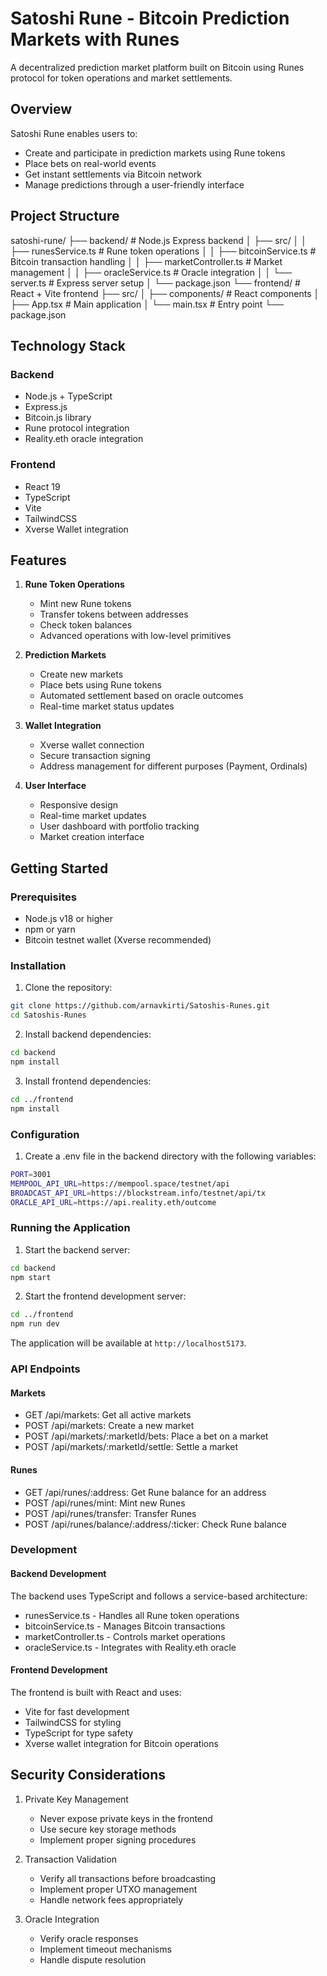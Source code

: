 # Satoshi Rune - Bitcoin Prediction Markets with Runes

A decentralized prediction market platform built on Bitcoin using Runes protocol for token operations and market settlements.

## Overview

Satoshi Rune enables users to:
- Create and participate in prediction markets using Rune tokens
- Place bets on real-world events
- Get instant settlements via Bitcoin network
- Manage predictions through a user-friendly interface

## Project Structure
satoshi-rune/
├── backend/           # Node.js Express backend
│   ├── src/
│   │   ├── runesService.ts    # Rune token operations
│   │   ├── bitcoinService.ts  # Bitcoin transaction handling
│   │   ├── marketController.ts # Market management
│   │   ├── oracleService.ts   # Oracle integration
│   │   └── server.ts         # Express server setup
│   └── package.json
└── frontend/          # React + Vite frontend
├── src/
│   ├── components/    # React components
│   ├── App.tsx       # Main application
│   └── main.tsx      # Entry point
└── package.json

## Technology Stack

### Backend
- Node.js + TypeScript
- Express.js
- Bitcoin.js library
- Rune protocol integration
- Reality.eth oracle integration

### Frontend
- React 19
- TypeScript
- Vite
- TailwindCSS
- Xverse Wallet integration

## Features

1. **Rune Token Operations**
   - Mint new Rune tokens
   - Transfer tokens between addresses
   - Check token balances
   - Advanced operations with low-level primitives

2. **Prediction Markets**
   - Create new markets
   - Place bets using Rune tokens
   - Automated settlement based on oracle outcomes
   - Real-time market status updates

3. **Wallet Integration**
   - Xverse wallet connection
   - Secure transaction signing
   - Address management for different purposes (Payment, Ordinals)

4. **User Interface**
   - Responsive design
   - Real-time market updates
   - User dashboard with portfolio tracking
   - Market creation interface

## Getting Started

### Prerequisites
- Node.js v18 or higher
- npm or yarn
- Bitcoin testnet wallet (Xverse recommended)

### Installation

1. Clone the repository:
```bash
git clone https://github.com/arnavkirti/Satoshis-Runes.git
cd Satoshis-Runes
```
2. Install backend dependencies:
```bash
cd backend
npm install
```
3. Install frontend dependencies:
```bash
cd ../frontend
npm install
```
### Configuration
1. Create a .env file in the backend directory with the following variables:
```bash
PORT=3001
MEMPOOL_API_URL=https://mempool.space/testnet/api
BROADCAST_API_URL=https://blockstream.info/testnet/api/tx
ORACLE_API_URL=https://api.reality.eth/outcome
```

### Running the Application
1. Start the backend server:
```bash
cd backend
npm start
```
2. Start the frontend development server:
```bash
cd ../frontend
npm run dev
```
The application will be available at ```http://localhost5173```.

### API Endpoints
#### Markets
- GET /api/markets: Get all active markets
- POST /api/markets: Create a new market
- POST /api/markets/:marketId/bets: Place a bet on a market
- POST /api/markets/:marketId/settle: Settle a market

#### Runes
- GET /api/runes/:address: Get Rune balance for an address
- POST /api/runes/mint: Mint new Runes
- POST /api/runes/transfer: Transfer Runes
- POST /api/runes/balance/:address/:ticker: Check Rune balance

### Development

#### Backend Development
The backend uses TypeScript and follows a service-based architecture:

- runesService.ts - Handles all Rune token operations
- bitcoinService.ts - Manages Bitcoin transactions
- marketController.ts - Controls market operations
- oracleService.ts - Integrates with Reality.eth oracle

#### Frontend Development
The frontend is built with React and uses:

- Vite for fast development
- TailwindCSS for styling
- TypeScript for type safety
- Xverse wallet integration for Bitcoin operations

## Security Considerations
1. Private Key Management
   
   - Never expose private keys in the frontend
   - Use secure key storage methods
   - Implement proper signing procedures
2. Transaction Validation
   
   - Verify all transactions before broadcasting
   - Implement proper UTXO management
   - Handle network fees appropriately
3. Oracle Integration
   
   - Verify oracle responses
   - Implement timeout mechanisms
   - Handle dispute resolution